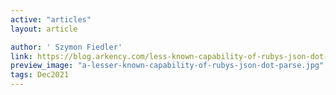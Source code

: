 ```yaml
---
active: "articles"
layout: article

author: ' Szymon Fiedler'
link: https://blog.arkency.com/less-known-capability-of-rubys-json-dot-parse/
preview_image: "a-lesser-known-capability-of-rubys-json-dot-parse.jpg"
tags: Dec2021
---
```

